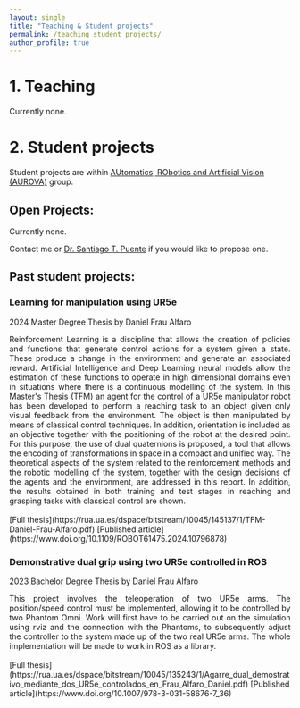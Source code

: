 ```yaml
---
layout: single
title: "Teaching & Student projects"
permalink: /teaching_student_projects/
author_profile: true
---
```


# 1. Teaching
Currently none.

# 2. Student projects
Student projects are within [AUtomatics, RObotics and Artificial Vision (AUROVA)](http://www.aurova.ua.es/) group.

## Open Projects:

Currently none.

Contact me or [Dr. Santiago T. Puente](https://cvnet.cpd.ua.es/curriculum-breve/es/puente-mendez-santiago-timoteo/2771) if you would like to propose one.



<!-- # Past Projects: -->
## Past student projects:
### Learning for manipulation using UR5e
2024 Master Degree Thesis by Daniel Frau Alfaro
<br>
<div style="text-align:justify;">
Reinforcement Learning is a discipline that allows the creation of policies and functions that generate control actions for a system given a state. These produce a change in the environment and generate an associated reward. Artificial Intelligence and Deep Learning neural models allow the estimation of these functions to operate in high dimensional domains even in situations where there is a continuous modelling of the system. In this Master's Thesis (TFM) an agent for the control of a UR5e manipulator robot has been developed to perform a reaching task to an object given only visual feedback from the environment. The object is then manipulated by means of classical control techniques. In addition, orientation is included as an objective together with the positioning of the robot at the desired point. For this purpose, the use of dual quaternions is proposed, a tool that allows the encoding of transformations in space in a compact and unified way. The theoretical aspects of the system related to the reinforcement methods and the robotic modelling of the system, together with the design decisions of the agents and the environment, are addressed in this report. In addition, the results obtained in both training and test stages in reaching and grasping tasks with classical control are shown.
</div>
<br>
[Full thesis](https://rua.ua.es/dspace/bitstream/10045/145137/1/TFM-Daniel-Frau-Alfaro.pdf)
[Published article](https://www.doi.org/10.1109/ROBOT61475.2024.10796878)

### Demonstrative dual grip using two UR5e controlled in ROS
2023 Bachelor Degree Thesis by Daniel Frau Alfaro
<br>
<div style="text-align:justify;">
This project involves the teleoperation of two UR5e arms. The position/speed control must be implemented, allowing it to be controlled by two Phantom Omni. Work will first have to be carried out on the simulation using rviz and the connection with the Phantoms, to subsequently adjust the controller to the system made up of the two real UR5e arms. The whole implementation will be made to work in ROS as a library.
</div>
<br>
[Full thesis](https://rua.ua.es/dspace/bitstream/10045/135243/1/Agarre_dual_demostrativo_mediante_dos_UR5e_controlados_en_Frau_Alfaro_Daniel.pdf)
[Published article](https://www.doi.org/10.1007/978-3-031-58676-7_36)

<!-- load profiles in the _teaching repo -->
<!-- {% include base_path %}

{% for post in site.teaching reversed %}
  {% include archive-single.html %}
{% endfor %} -->

